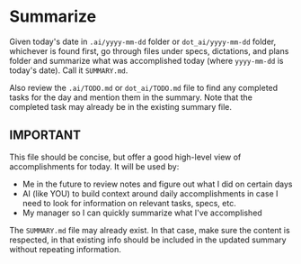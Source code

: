 # Summarize

Given today's date in `.ai/yyyy-mm-dd` folder or `dot_ai/yyyy-mm-dd` folder, whichever is found first, go through files under specs, dictations, and plans folder and summarize what was accomplished today (where `yyyy-mm-dd` is today's date). Call it `SUMMARY.md`.

Also review the `.ai/TODO.md` or `dot_ai/TODO.md` file to find any completed tasks for the day and mention them in the summary. Note that the completed task may already be in the existing summary file.

## IMPORTANT

This file should be concise, but offer a good high-level view of accomplishments for today. It will be used by:
- Me in the future to review notes and figure out what I did on certain days
- AI (like YOU) to build context around daily accomplishments in case I need to look for information on relevant tasks, specs, etc.
- My manager so I can quickly summarize what I've accomplished

The `SUMMARY.md` file may already exist. In that case, make sure the content is respected, in that existing info should be included in the updated summary without repeating information.


